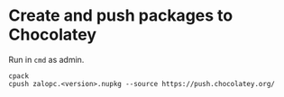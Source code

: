 # Create and push packages to Chocolatey

Run in `cmd` as admin.

```
cpack
cpush zalopc.<version>.nupkg --source https://push.chocolatey.org/
```
